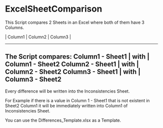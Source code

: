 # ExcelSheetComparison
This Script compares 2 Sheets in an Excel where both of them have 3 Columns.


|    Column1     |     Column2     |    Column3     |

---------------------------------------------------------

The Script compares:
Column1 - Sheet1 | with | Column1 - Sheet2
Column2 - Sheet1 | with | Column2 - Sheet2
Column3 - Sheet1 | with | Column3 - Sheet2
---------------------------------------------------------
Every difference will be written into the Inconsistencies Sheet.

For Example if there is a value in Column 1 - Sheet1 that is not existent in Sheet2 Column1 it will be immediately written into Column1 of Inconsistencies Sheet.

You can use the Differences_Template.xlsx as a Template.
